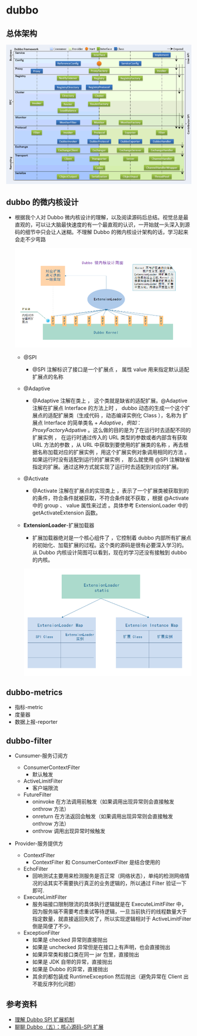 # dubbo

## 总体架构

![avatar](./img/dubbo/dubbo.png)

## dubbo 的微内核设计

- 根据我个人对 Dubbo 微内核设计的理解，以及阅读源码后总结。视觉总是最直观的，可以让大脑最快速度的有一个最直观的认识，一开始就一头深入到源码的细节中只会让人迷糊。不理解 Dubbo 的微内核设计架构的话，学习起来会走不少弯路

  ![avatar](./img/dubbo/dubbo-kernel.png)

  - @SPI
    - @SPI 注解标识了接口是一个扩展点 ， 属性 value 用来指定默认适配扩展点的名称
  - @Adaptive
    - @Adaptive 注解在类上 ， 这个类就是缺省的适配扩展。@Adaptive 注解在扩展点 Interface 的方法上时 ， dubbo 动态的生成一个这个扩展点的适配扩展类（生成代码 ，动态编译实例化 Class ），名称为 扩展点 Interface 的简单类名 + $Adaptive ，例如 ： ProxyFactory$Adpative 。这么做的目的是为了在运行时去适配不同的扩展实例 ， 在运行时通过传入的 URL 类型的参数或者内部含有获取 URL 方法的参数 ，从 URL 中获取到要使用的扩展类的名称 ，再去根据名称加载对应的扩展实例 ，用这个扩展实例对象调用相同的方法 。如果运行时没有适配到运行的扩展实例 ， 那么就使用 @SPI 注解缺省指定的扩展。通过这种方式就实现了运行时去适配到对应的扩展。
  - @Activate
    - @Activate 注解在扩展点的实现类上 ，表示了一个扩展类被获取到的的条件，符合条件就被获取，不符合条件就不获取 ，根据 @Activate 中的 group 、 value 属性来过滤 。具体参考 ExtensionLoader 中的 getActivateExtension 函数。
  - **ExtensionLoader**-扩展加载器

    - 扩展加载器绝对是一个核心组件了 ，它控制着 dubbo 内部所有扩展点的初始化、加载扩展的过程。这个类的源码是很有必要深入学习的。从 Dubbo 内核设计简图可以看到，现在的学习还没有接触到 dubbo 的内核。

    ![avatar](./img/dubbo/ExtensionLoader.png)

## dubbo-metrics

- 指标-metric
- 度量器
- 数据上报-reporter

## dubbo-filter

- Cunsumer-服务订阅方

  - ConsumerContextFilter
    - 默认触发
  - ActiveLimitFilter
    - 客户端限流
  - FutureFilter
    - oninvoke 在方法调用前触发（如果调用出现异常则会直接触发 onthrow 方法）
    - onreturn 在方法返回会触发（如果调用出现异常则会直接触发 onthrow 方法）
    - onthrow 调用出现异常时候触发

- Provider-服务提供方

  - ContextFilter
    - ContextFilter 和 ConsumerContextFilter 是结合使用的
  - EchoFilter
    - 回响测试主要用来检测服务是否正常（网络状态），单纯的检测网络情况的话其实不需要执行真正的业务逻辑的，所以通过 Filter 验证一下即可.
  - ExecuteLimitFilter
    - 服务端接口限制限流的具体执行逻辑就是在 ExecuteLimitFilter 中，因为服务端不需要考虑重试等待逻辑，一旦当前执行的线程数量大于指定数量，就直接返回失败了，所以实现逻辑相对于 ActiveLimitFilter 倒是简便了不少。
  - ExceptionFilter
    - 如果是 checked 异常则直接抛出
    - 如果是 unchecked 异常但是在接口上有声明，也会直接抛出
    - 如果异常类和接口类在同一 jar 包里，直接抛出
    - 如果是 JDK 自带的异常，直接抛出
    - 如果是 Dubbo 的异常，直接抛出
    - 其余的都包装成 RuntimeException 然后抛出（避免异常在 Client 出不能反序列化问题）

## 参考资料

- [理解 Dubbo SPI 扩展机制](https://my.oschina.net/j4love/blog/1813040)
- [聊聊 Dubbo（五）：核心源码-SPI 扩展](https://www.jianshu.com/p/7daa38fc9711)
